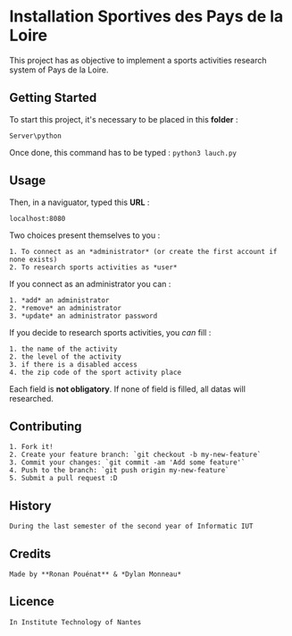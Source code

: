 # Installation Sportives des Pays de la Loire
This project has as objective to implement a sports activities research system of Pays de la Loire.

## Getting Started
To start this project, it's necessary to be placed in this **folder** : 
```
Server\python
```
Once done, this command has to be typed : 
`python3 lauch.py`

## Usage
Then, in a naviguator, typed this **URL** : 
```
localhost:8080
```
Two choices present themselves to you :

	1. To connect as an *administrator* (or create the first account if none exists) 
	2. To research sports activities as *user*

If you connect as an administrator you can :

	1. *add* an administrator
	2. *remove* an administrator
	3. *update* an administrator password 

If you decide to research sports activities, you *can* fill : 

	1. the name of the activity
	2. the level of the activity
	3. if there is a disabled access
	4. the zip code of the sport activity place 

Each field is **not obligatory**. If none of field is filled, all datas will researched.

## Contributing

	1. Fork it!
	2. Create your feature branch: `git checkout -b my-new-feature`
	3. Commit your changes: `git commit -am 'Add some feature'`
	4. Push to the branch: `git push origin my-new-feature`
	5. Submit a pull request :D

## History

	During the last semester of the second year of Informatic IUT

## Credits

	Made by **Ronan Pouénat** & *Dylan Monneau*

## Licence

	In Institute Technology of Nantes  
